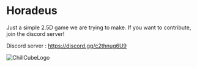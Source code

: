 # Horadeus
Just a simple 2.5D game we are trying to make.
If you want to contribute, join the discord server!

Discord server : https://discord.gg/c2thnug6U9

![ChillCubeLogo](https://user-images.githubusercontent.com/48164038/146782629-cc1fd36f-65ea-4bfe-82da-7fb543d1f7af.png)

